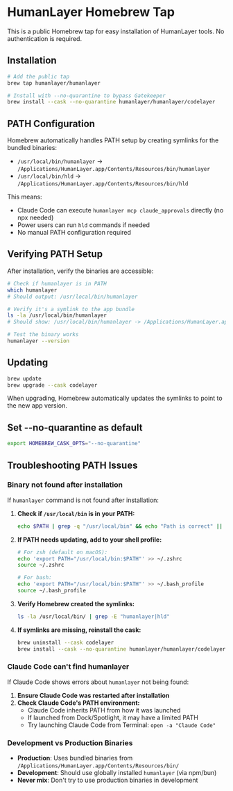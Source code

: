 # HumanLayer Homebrew Tap

This is a public Homebrew tap for easy installation of HumanLayer tools. No authentication is required.

## Installation

```bash
# Add the public tap
brew tap humanlayer/humanlayer

# Install with --no-quarantine to bypass Gatekeeper
brew install --cask --no-quarantine humanlayer/humanlayer/codelayer
```

## PATH Configuration

Homebrew automatically handles PATH setup by creating symlinks for the bundled binaries:
- `/usr/local/bin/humanlayer` → `/Applications/HumanLayer.app/Contents/Resources/bin/humanlayer`
- `/usr/local/bin/hld` → `/Applications/HumanLayer.app/Contents/Resources/bin/hld`

This means:
- Claude Code can execute `humanlayer mcp claude_approvals` directly (no npx needed)
- Power users can run `hld` commands if needed
- No manual PATH configuration required

## Verifying PATH Setup

After installation, verify the binaries are accessible:

```bash
# Check if humanlayer is in PATH
which humanlayer
# Should output: /usr/local/bin/humanlayer

# Verify it's a symlink to the app bundle
ls -la /usr/local/bin/humanlayer
# Should show: /usr/local/bin/humanlayer -> /Applications/HumanLayer.app/Contents/Resources/bin/humanlayer

# Test the binary works
humanlayer --version
```

## Updating

```bash
brew update
brew upgrade --cask codelayer
```

When upgrading, Homebrew automatically updates the symlinks to point to the new app version.

## Set --no-quarantine as default

```bash
export HOMEBREW_CASK_OPTS="--no-quarantine"
```

## Troubleshooting PATH Issues

### Binary not found after installation

If `humanlayer` command is not found after installation:

1. **Check if `/usr/local/bin` is in your PATH:**
   ```bash
   echo $PATH | grep -q "/usr/local/bin" && echo "Path is correct" || echo "Path needs updating"
   ```

2. **If PATH needs updating, add to your shell profile:**
   ```bash
   # For zsh (default on macOS):
   echo 'export PATH="/usr/local/bin:$PATH"' >> ~/.zshrc
   source ~/.zshrc
   
   # For bash:
   echo 'export PATH="/usr/local/bin:$PATH"' >> ~/.bash_profile
   source ~/.bash_profile
   ```

3. **Verify Homebrew created the symlinks:**
   ```bash
   ls -la /usr/local/bin/ | grep -E "humanlayer|hld"
   ```

4. **If symlinks are missing, reinstall the cask:**
   ```bash
   brew uninstall --cask codelayer
   brew install --cask --no-quarantine humanlayer/humanlayer/codelayer
   ```

### Claude Code can't find humanlayer

If Claude Code shows errors about `humanlayer` not being found:

1. **Ensure Claude Code was restarted after installation**
2. **Check Claude Code's PATH environment:**
   - Claude Code inherits PATH from how it was launched
   - If launched from Dock/Spotlight, it may have a limited PATH
   - Try launching Claude Code from Terminal: `open -a "Claude Code"`

### Development vs Production Binaries

- **Production**: Uses bundled binaries from `/Applications/HumanLayer.app/Contents/Resources/bin/`
- **Development**: Should use globally installed `humanlayer` (via npm/bun)
- **Never mix**: Don't try to use production binaries in development